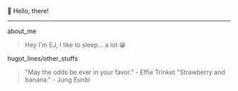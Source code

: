 :octopus: Hello, there!
***
about_me
>  Hey I'm EJ, I like to sleep... a lot :grin:

hugot_lines/other_stuffs
> "May the odds be ever in your favor." - Effie Trinket
> "Strawberry and banana." - Jung Eunbi
